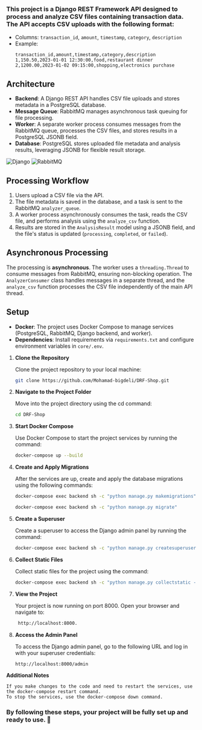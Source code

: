 ### This project is a Django REST Framework API designed to process and analyze CSV files containing transaction data. The API accepts CSV uploads with the following format:

- Columns: `transaction_id`, `amount`, `timestamp`, `category`, `description`
- Example:
  ```
  transaction_id,amount,timestamp,category,description
  1,150.50,2023-01-01 12:30:00,food,restaurant dinner
  2,1200.00,2023-01-02 09:15:00,shopping,electronics purchase
  ```

## Architecture
- **Backend**: A Django REST API handles CSV file uploads and stores metadata in a PostgreSQL database.
- **Message Queue**: RabbitMQ manages asynchronous task queuing for file processing.
- **Worker**: A separate worker process consumes messages from the RabbitMQ queue, processes the CSV files, and stores results in a PostgreSQL JSONB field.
- **Database**: PostgreSQL stores uploaded file metadata and analysis results, leveraging JSONB for flexible result storage.
  
![Django](https://img.shields.io/badge/Django-092E20?style=for-the-badge&logo=django&logoColor=white)
![RabbitMQ](https://img.shields.io/badge/RabbitMQ-FF6600?style=for-the-badge&logo=rabbitmq&logoColor=white)

## Processing Workflow
1. Users upload a CSV file via the API.
2. The file metadata is saved in the database, and a task is sent to the RabbitMQ `analyzer_queue`.
3. A worker process asynchronously consumes the task, reads the CSV file, and performs analysis using the `analyze_csv` function.
4. Results are stored in the `AnalysisResult` model using a JSONB field, and the file's status is updated (`processing`, `completed`, or `failed`).

## Asynchronous Processing
The processing is **asynchronous**. The worker uses a `threading.Thread` to consume messages from RabbitMQ, ensuring non-blocking operation. The `AnalyzerConsumer` class handles messages in a separate thread, and the `analyze_csv` function processes the CSV file independently of the main API thread.

## Setup
- **Docker**: The project uses Docker Compose to manage services (PostgreSQL, RabbitMQ, Django backend, and worker).
- **Dependencies**: Install requirements via `requirements.txt` and configure environment variables in `core/.env`.

1. **Clone the Repository**
  
   Clone the project repository to your local machine:

   ```bash
   git clone https://github.com/Mohamad-bigdeli/DRF-Shop.git

2. **Navigate to the Project Folder**

    Move into the project directory using the cd command:

    ```bash
    cd DRF-Shop
    

3. **Start Docker Compose** 

    Use Docker Compose to start the project services by running the command:

    ```bash
    docker-compose up --build 

4. **Create and Apply Migrations**

    After the services are up, create and apply the database migrations using the following commands:
    ```bash 
    docker-compose exec backend sh -c "python manage.py makemigrations"

    docker-compose exec backend sh -c "python manage.py migrate"

5. **Create a Superuser**

    Create a superuser to access the Django admin panel by running the command:

    ```bash
    docker-compose exec backend sh -c "python manage.py createsuperuser"

6. **Collect Static Files**

    Collect static files for the project using the command:

    ```bash
    docker-compose exec backend sh -c "python manage.py collectstatic --noinput"
    
7. **View the Project**

    Your project is now running on port 8000. Open your browser and navigate to:

   ```bash
    http://localhost:8000.

8. **Access the Admin Panel**

    To access the Django admin panel, go to the following URL and log in with your superuser credentials:

    ```bash
    http://localhost:8000/admin

**Additional Notes**

    If you make changes to the code and need to restart the services, use the docker-compose restart command.
    To stop the services, use the docker-compose down command.

<h3>By following these steps, your project will be fully set up and ready to use. 🎉</h3>
